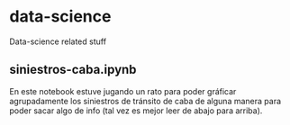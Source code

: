 # data-science
Data-science related stuff

## siniestros-caba.ipynb

En este notebook estuve jugando un rato para poder gráficar agrupadamente los siniestros de tránsito de caba de alguna manera para poder sacar algo de info (tal vez es mejor leer de abajo para arriba).
